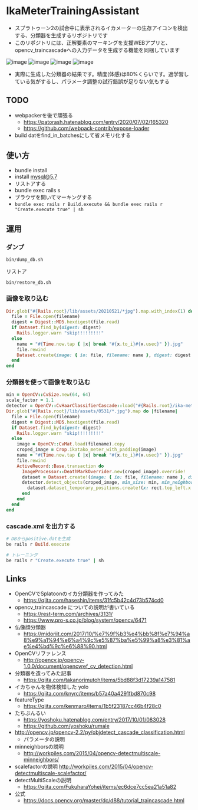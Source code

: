 # IkaMeterTrainingAssistant
* スプラトゥーン2の試合中に表示されるイカメーターの生存アイコンを検出する、分類器を生成するリポジトリです
* このリポジトリには、正解要素のマーキングを支援WEBアプリと、opencv_traincascadeへの入力データを生成する機能を同梱しています

![image](https://user-images.githubusercontent.com/1664497/123417849-436e3f80-d5f3-11eb-95dd-14be049cb5de.png)
![image](https://user-images.githubusercontent.com/1664497/123417642-fab68680-d5f2-11eb-8ddf-3895b52cf0a3.png)
![image](https://user-images.githubusercontent.com/1664497/123417888-53861f00-d5f3-11eb-8466-a84d2de68b96.png)
![image](https://user-images.githubusercontent.com/1664497/123417674-04d88500-d5f3-11eb-8475-b44727e1384e.png)

* 実際に生成した分類器の結果です。精度(体感)は80%くらいです。過学習している気がするし、パラメータ調整の試行錯誤が足りない気もする

## TODO
* webpackerを後で頑張る
  * https://patorash.hatenablog.com/entry/2020/07/02/165320
  * https://github.com/webpack-contrib/expose-loader
* build datをfind_in_batchesにして省メモリ化する

## 使い方
* bundle install
* install mysql@5.7
* リストアする
* bundle exec rails s
* ブラウザを開いてマーキングする
* `bundle exec rails r Build.execute && bundle exec rails r "Create.execute true" | sh`

## 運用
### ダンプ
```shell
bin/dump_db.sh
```

リストア

```shell
bin/restore_db.sh
```

### 画像を取り込む
```ruby
Dir.glob("#{Rails.root}/lib/assets/20210521/*jpg").map.with_index(1) do |filename, index|
  file = File.open(filename)
  digest = Digest::MD5.hexdigest(file.read)
  if Dataset.find_by(digest: digest)
    Rails.logger.warn "skip!!!!!!!!!"
  else
    name = "#{Time.now.tap { |x| break "#{x.to_i}#{x.usec}" }}.jpg"
    file.rewind
    Dataset.create(image: { io: file, filename: name }, digest: digest )
  end
end
```

### 分類器を使って画像を取り込む
```ruby
min = OpenCV::CvSize.new(64, 64)
scale_factor = 1.1
detector = OpenCV::CvHaarClassifierCascade::load("#{Rails.root}/ika-meter-training-assistant/tmp/model/cascade.xml")
Dir.glob("#{Rails.root}/lib/assets/0531/*.jpg").map do |filename|
  file = File.open(filename)
  digest = Digest::MD5.hexdigest(file.read)
  if Dataset.find_by(digest: digest)
    Rails.logger.warn "skip!!!!!!!!!"
  else
    image = OpenCV::CvMat.load(filename).copy
    croped_image = Crop.ikatako_meter_with_padding(image)
    name = "#{Time.now.tap { |x| break "#{x.to_i}#{x.usec}" }}.jpg"
    file.rewind
    ActiveRecord::Base.transaction do
      ImageProcessor::DeathMarkOverrider.new(croped_image).override!
      dataset = Dataset.create!(image: { io: file, filename: name }, digest: digest )
      detector.detect_objects(croped_image, min_size: min, min_neighbors: 5, scale_factor: scale_factor).each do |rect|
        dataset.dataset_temporary_positions.create!(x: rect.top_left.x + 450, y: rect.top_left.y, width: rect.bottom_right.x - rect.top_left.x, height: rect.bottom_right.y)
      end
    end
  end
end
```

### cascade.xml を出力する
```ruby
# DBからpositive.datを生成
be rails r Build.execute

# トレーニング
be rails r "Create.execute true" | sh
```

## Links
* OpenCVでSplatoonのイカ分類器を作ってみた
  * https://qiita.com/haseshin/items/31fc5b42c4d73b574cd0
* opencv_traincascade についての説明が書いている
  * https://rest-term.com/archives/3131/
  * https://www.pro-s.co.jp/blog/system/opencv/6471
* 仏像顔分類器
  * https://midoriit.com/2017/10/%e7%9f%b3%e4%bb%8f%e7%94%a8%e9%a1%94%e6%a4%9c%e5%87%ba%e5%99%a8%e3%81%ae%e4%bd%9c%e6%88%90.html
* OpenCVリファレンス
  * http://opencv.jp/opencv-1.0.0/document/opencvref_cv_detection.html
* 分類器を造ってみた記事
  * https://qiita.com/takanorimutoh/items/5bd88f3d17239a147581
* イカちゃんを物体検知した yolo
  * https://qiita.com/knyrc/items/b57a40a4291fbd870c98
* featureType
  * https://qiita.com/kenmaro/items/1b5f23187cc46b4f28c0
* たちぶんるい
  * https://yoshoku.hatenablog.com/entry/2017/10/01/083028
  * https://github.com/yoshoku/rumale
* http://opencv.jp/opencv-2.2/py/objdetect_cascade_classification.html
  * パラメータの説明
* minneighborsの説明
  * http://workpiles.com/2015/04/opencv-detectmultiscale-minneighbors/
* scalefactorの説明
  http://workpiles.com/2015/04/opencv-detectmultiscale-scalefactor/
* detectMultiScaleの説明
  * https://qiita.com/FukuharaYohei/items/ec6dce7cc5ea21a51a82
* 公式
  * https://docs.opencv.org/master/dc/d88/tutorial_traincascade.html
